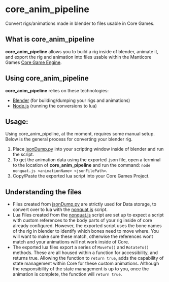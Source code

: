 # core_anim_pipeline

Convert rigs/animations made in blender to files usable in Core Games.
## What is core_anim_pipeline
**core_anim_pipeline** allows you to build a rig inside of blender, animate it, and export the rig and animation into files usable within the Manticore Games [Core Game Engine](https://www.coregames.com/games).

## Using core_anim_pipeline

**core_anim_pipeline** relies on these technologies: 
- [Blender](https://www.blender.org/) (for building/dumping your rigs and animations)
- [Node.js](https://nodejs.org/en) (running the conversions to lua)

## Usage:

Using core_anim_pipeline, at the moment, requires some manual setup. Below is the general process for converting your blender rig.

1. Place [jsonDump.py](https://github.com/SnoFlak/core_anim_pipeline/blob/dev/jsonDump.py) into your scripting window inside of blender and run the script.
2. To get the animation data using the exported .json file, open a terminal to the location of **core_anim_pipeline** and run the command: `node nonquat.js <animationName> <jsonFilePath>`.
3. Copy/Paste the exported lua script into your Core Games Project.

## Understanding the files
- Files created from [jsonDump.py](https://github.com/SnoFlak/core_anim_pipeline/blob/dev/jsonDump.py) are strictly used for Data storage, to convert over to lua with the [nonquat.js](https://github.com/SnoFlak/core_anim_pipeline/blob/dev/nonquat.js) script.
- Lua Files created from the  [nonquat.js](https://github.com/SnoFlak/core_anim_pipeline/blob/dev/nonquat.js) script are set up to expect a script with custom references to the body parts of your rig inside of core already configured. However, the exported script uses the bone names of the rig in blender to identify which bones need to move where. You will want to make sure these match, otherwise the references wont match and your animations will not work inside of Core. 
- The exported lua files export a series of `MoveTo()` and `RotateTo()` methods. These are all housed within a function for accessibility, and returns true. Allowing the function to `return true`, adds the capability of state management within Core for these custom animations. Although the responsibility of the state management is up to you, once the animation is complete, the function will `return true`.